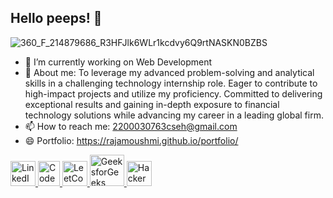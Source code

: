 ## Hello peeps! 👋



![360_F_214879686_R3HFJlk6WLr1kcdvy6Q9rtNASKN0BZBS](https://github.com/user-attachments/assets/bf2bcc08-fa2e-493a-99b4-ee0a86ab05b4)


- 🔭 I’m currently working on Web Development
- 💬 About me: To leverage my advanced problem-solving and analytical skills in a challenging technology internship role. Eager to contribute to high-impact projects and utilize my proficiency. Committed       to delivering exceptional results and gaining in-depth exposure to financial technology solutions while advancing my career in a leading global firm.
- 📫 How to reach me: 2200030763cseh@gmail.com
- 😄 Portfolio: https://rajamoushmi.github.io/portfolio/
<p align="left">
 
  
  <!-- LinkedIn -->
  <a href="https://www.linkedin.com/in/raja-moushmi-166520255/" target="blank">
    <img src="https://cdn.jsdelivr.net/gh/devicons/devicon/icons/linkedin/linkedin-original.svg" alt="LinkedIn" width="40" height="40"/>
  </a>
   <!-- CodeChef -->
    <a href="https://www.codechef.com/users/d_rajamoushmi" target="blank">
    <img src="https://i.postimg.cc/xCjH1565/codechef-icon-380x512-r1v87w22.png" alt="CodeChef" width="35" height="40"/>
  </a>
  <!-- LeetCode -->
  <a href="https://leetcode.com/u/rajamoushmi/" target="blank">
    <img src="https://upload.wikimedia.org/wikipedia/commons/1/19/LeetCode_logo_black.png" alt="LeetCode" width="40" height="40"/>
  </a> 
  <!-- GeeksforGeeks -->
  <a href="https://www.geeksforgeeks.org/user/rajamoushmi/" target="blank">
    <img src="https://i.postimg.cc/c1XBTsMC/geeksforgeeks-logo-icon-248241.png" alt="GeeksforGeeks" width="55" height="50"/>
  </a>
   <!-- HackerRank -->
  <a href="https://www.hackerrank.com/" target="blank">
    <img src="https://i.postimg.cc/VLZ4sYdp/hackerrank-icon-465x512-7x2nqr1n.png" alt="HackerRank" width="40" height="40"/>
  </a>
</p>





